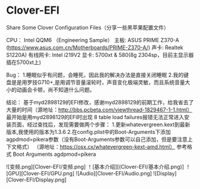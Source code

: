 # Clover-EFI
Share Some Clover Configuration Files（分享一些黑苹果配置文件）

CPU： Intel QQM6 （Engineering Sample）
主板: ASUS PRIME Z370-A (https://www.asus.com.cn/Motherboards/PRIME-Z370-A/)
声卡: Realtek S1220A)
有线网卡: Intel i219V2 
显卡: 5700xt & 580(8g 2304sp，目前主显示器插在5700xt上)

Bug： 
1.睡眠似乎有问题，会睡死，因此我的解决办法是直接关闭睡眠
2.我的键盘是是用罗技G710+,是用调节音量滚轮时，声音变化极端灵敏，而且系统音量大小的动画会卡顿，尚不知道什么问题。


结论：
基于myd2898129的EFI修改，感谢myd2898129的前期工作，给我省去了大量的时间（源地址：http://bbs.pcbeta.com/viewthread-1829467-1-1.html）
最开始是用myd2898129的EFI时出现 8 table load failures报错无法正常进入安装页面，经过查找后，发现需要做两个步骤：
1.更新whatevergreen.kext到最新版本,我使用的版本为1.3.6
2.在config.plist中的Boot-Arguments下添加agpdmod=pikera参数（没有Boot-Arguments参数可以自己添加，但是要注意上下文格式）
（源地址：https://osx.cx/whatevergreen-kext-amd.html）
参考格式
<dict>
    <key>Boot</key>
    <dict>
        <key>Arguments</key>
        <string>agdpmod=pikera</string>
    </dict>
</dict>
</plist>

![变频.png][Clover-EFI/变频.png]
！[基本介绍][(Clover-EFI/基本介绍.png)]
！[GPU][Clover-EFI/GPU.png]
![Audio][Clover-EFI/Audio.png]
![Display][Clover-EFI/Display.png]
